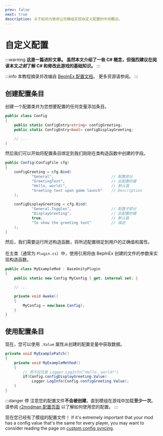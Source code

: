 ```yaml
---
prev: false
next: true
description: 关于如何为致命公司模组实现自定义配置的中间概述。
---
```


# 自定义配置

:::warning
**这是一篇进阶文章。 虽然本文介绍了一些 C# 概念，但强烈建议在阅读本文<i>之前</i>了解 C# 和修改此游戏的基础知识。**
:::

:::info
本教程摘录并改编自 [BepInEx 配置文档](https://docs.bepinex.dev/articles/dev_guide/plugin_tutorial/4_configuration.html)。 更多资源请参阅。
:::

## 创建配置条目

创建一个配置类并为您想要配置的任何变量添加条目。

```cs
public class Config
{
    public static ConfigEntry<string> configGreeting;
    public static ConfigEntry<bool> configDisplayGreeting;

    // ...
}
```

然后我们可以开始将配置条目绑定到我们刚刚在类构造函数中创建的字段。

```cs
public Config(ConfigFile cfg)
{
    configGreeting = cfg.Bind(
            "General",                          // 配置部分
            "GreetingText",                     // 此配置的键
            "Hello, world!",                    // 默认值
            "Greeting text upon game launch"    // Description
    );
    
    configDisplayGreeting = cfg.Bind(
            "General.Toggles",                  // 配置子部分
            "DisplayGreeting",                  // 此配置的键
            true,                               // 默认值
            "To show the greeting text"         // 描述
    );
}
```

然后，我们需要运行所述构造函数，将所述配置绑定到用户的正确值和属性。<br><br>
在主类（通常为 `Plugin.cs`）中，使用引用将由 BepInEx 创建的文件的参数来实现构造函数。

```cs
public class MyExampleMod : BaseUnityPlugin
{
    public static new Config MyConfig { get; internal set; }

    // ...

    private void Awake()
    {
        MyConfig = new(base.Config);
    }
}
```

## 使用配置条目

现在，您可以使用 `.Value` 属性从创建的配置变量中获取数据。

```cs
private void MyExamplePatch()
{
    private void MyExampleMethod()
    {
        // 而不仅仅是 Logger.LogInfo("Hello, world!")
        if(Config.configDisplayGreeting.Value)
            Logger.LogInfo(Config.configGreeting.Value);
    }
}
```

:::danger 停
注意您的配置文件**不会被创建**，直到模组在游戏中加载**至少一次**。 请参阅 [r2modman 配置页面](/installation/configuration) 以了解如何使用您的配置。
:::

现在您已经有了模组的配置文件！ If it's extremely important that your mod has a config value that's the same for every player, you may want to consider reading the page on [custom config syncing](/dev/intermediate/custom-config-syncing).
